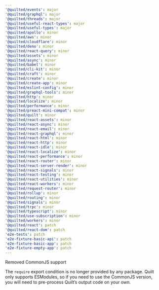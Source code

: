 ```yaml
---
'@quilted/events': major
'@quilted/graphql': major
'@quilted/threads': major
'@quilted/useful-react-types': major
'@quilted/useful-types': major
'@quilted/apollo': minor
'@quilted/aws': minor
'@quilted/cloudflare': minor
'@quilted/deno': minor
'@quilted/react-query': minor
'@quilted/assets': minor
'@quilted/async': minor
'@quilted/babel': minor
'@quilted/cli-kit': minor
'@quilted/craft': minor
'@quilted/create': minor
'@quilted/create-app': minor
'@quilted/eslint-config': minor
'@quilted/graphql-tools': minor
'@quilted/http': minor
'@quilted/localize': minor
'@quilted/performance': minor
'@quilted/preact-mini-compat': minor
'@quilted/quilt': minor
'@quilted/react-assets': minor
'@quilted/react-async': minor
'@quilted/react-email': minor
'@quilted/react-graphql': minor
'@quilted/react-html': minor
'@quilted/react-http': minor
'@quilted/react-idle': minor
'@quilted/react-localize': minor
'@quilted/react-performance': minor
'@quilted/react-router': minor
'@quilted/react-server-render': minor
'@quilted/react-signals': minor
'@quilted/react-testing': minor
'@quilted/react-utilities': minor
'@quilted/react-workers': minor
'@quilted/request-router': minor
'@quilted/rollup': minor
'@quilted/routing': minor
'@quilted/signals': minor
'@quilted/trpc': minor
'@quilted/typescript': minor
'@quilted/use-subscription': minor
'@quilted/workers': minor
'@quilted/react': patch
'@quilted/react-dom': patch
'e2e-tests': patch
'e2e-fixture-basic-api': patch
'e2e-fixture-basic-app': patch
'e2e-fixture-empty-app': patch
---
```


Removed CommonJS support

The `require` export condition is no longer provided by any package. Quilt only supports ESModules, so if you need to use the CommonJS version, you will need to pre-process Quilt’s output code on your own.
